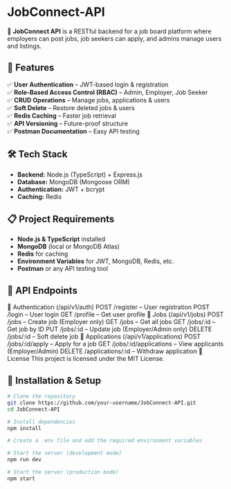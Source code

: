# JobConnect-API

🚀 **JobConnect API** is a RESTful backend for a job board platform where employers can post jobs, job seekers can apply, and admins manage users and listings.

## 📌 Features
✅ **User Authentication** – JWT-based login & registration  
✅ **Role-Based Access Control (RBAC)** – Admin, Employer, Job Seeker  
✅ **CRUD Operations** – Manage jobs, applications & users  
✅ **Soft Delete** – Restore deleted jobs & users  
✅ **Redis Caching** – Faster job retrieval  
✅ **API Versioning** – Future-proof structure  
✅ **Postman Documentation** – Easy API testing  

## 🛠 Tech Stack
- **Backend:** Node.js (TypeScript) + Express.js  
- **Database:** MongoDB (Mongoose ORM)  
- **Authentication:** JWT + bcrypt  
- **Caching:** Redis  

## 📋 Project Requirements
- **Node.js & TypeScript** installed  
- **MongoDB** (local or MongoDB Atlas)  
- **Redis** for caching  
- **Environment Variables** for JWT, MongoDB, Redis, etc.  
- **Postman** or any API testing tool

## 🔗 API Endpoints
🔹 Authentication (/api/v1/auth)
POST /register – User registration
POST /login – User login
GET /profile – Get user profile
🔹 Jobs (/api/v1/jobs)
POST /jobs – Create job (Employer only)
GET /jobs – Get all jobs
GET /jobs/:id – Get job by ID
PUT /jobs/:id – Update job (Employer/Admin only)
DELETE /jobs/:id – Soft delete job
🔹 Applications (/api/v1/applications)
POST /jobs/:id/apply – Apply for a job
GET /jobs/:id/applications – View applicants (Employer/Admin)
DELETE /applications/:id – Withdraw application
📜 License
This project is licensed under the MIT License.

## 🚀 Installation & Setup
```sh
# Clone the repository
git clone https://github.com/your-username/JobConnect-API.git
cd JobConnect-API

# Install dependencies
npm install

# Create a .env file and add the required environment variables

# Start the server (development mode)
npm run dev

# Start the server (production mode)
npm start


